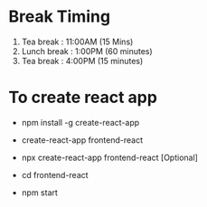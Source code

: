 # Break Timing

1. Tea break : 11:00AM (15 Mins)
2. Lunch break : 1:00PM (60 minutes)
3. Tea break : 4:00PM (15 minutes)

# To create react app

- npm install -g create-react-app
- create-react-app frontend-react

- npx create-react-app frontend-react [Optional]

- cd frontend-react
- npm start
